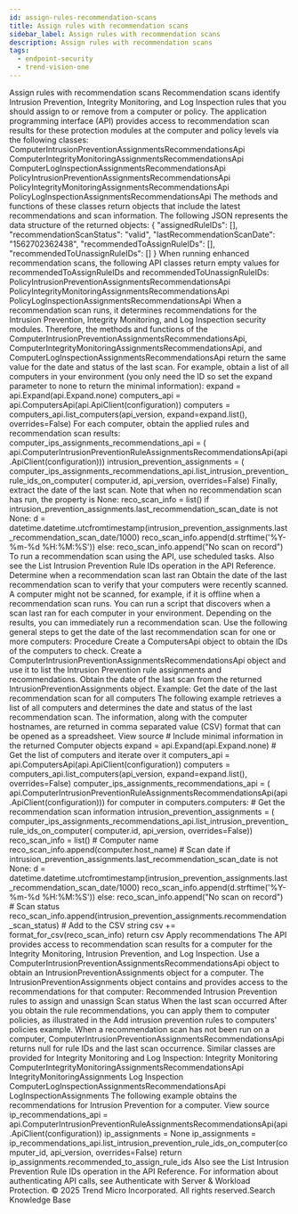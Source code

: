 ```yaml
---
id: assign-rules-recommendation-scans
title: Assign rules with recommendation scans
sidebar_label: Assign rules with recommendation scans
description: Assign rules with recommendation scans
tags:
  - endpoint-security
  - trend-vision-one
---
```


 Assign rules with recommendation scans Recommendation scans identify Intrusion Prevention, Integrity Monitoring, and Log Inspection rules that you should assign to or remove from a computer or policy. The application programming interface (API) provides access to recommendation scan results for these protection modules at the computer and policy levels via the following classes: ComputerIntrusionPreventionAssignmentsRecommendationsApi ComputerIntegrityMonitoringAssignmentsRecommendationsApi ComputerLogInspectionAssignmentsRecommendationsApi PolicyIntrusionPreventionAssignmentsRecommendationsApi PolicyIntegrityMonitoringAssignmentsRecommendationsApi PolicyLogInspectionAssignmentsRecommendationsApi The methods and functions of these classes return objects that include the latest recommendations and scan information. The following JSON represents the data structure of the returned objects: { "assignedRuleIDs": [], "recommendationScanStatus": "valid", "lastRecommendationScanDate": "1562702362438", "recommendedToAssignRuleIDs": [], "recommendedToUnassignRuleIDs": [] } When running enhanced recommendation scans, the following API classes return empty values for recommendedToAssignRuleIDs and recommendedToUnassignRuleIDs: PolicyIntrusionPreventionAssignmentsRecommendationsApi PolicyIntegrityMonitoringAssignmentsRecommendationsApi PolicyLogInspectionAssignmentsRecommendationsApi When a recommendation scan runs, it determines recommendations for the Intrusion Prevention, Integrity Monitoring, and Log Inspection security modules. Therefore, the methods and functions of the ComputerIntrusionPreventionAssignmentsRecommendationsApi, ComputerIntegrityMonitoringAssignmentsRecommendationsApi, and ComputerLogInspectionAssignmentsRecommendationsApi return the same value for the date and status of the last scan. For example, obtain a list of all computers in your environment (you only need the ID so set the expand parameter to none to return the minimal information): expand = api.Expand(api.Expand.none) computers_api = api.ComputersApi(api.ApiClient(configuration)) computers = computers_api.list_computers(api_version, expand=expand.list(), overrides=False) For each computer, obtain the applied rules and recommendation scan results: computer_ips_assignments_recommendations_api = ( api.ComputerIntrusionPreventionRuleAssignmentsRecommendationsApi(api.ApiClient(configuration))) intrusion_prevention_assignments = ( computer_ips_assignments_recommendations_api.list_intrusion_prevention_rule_ids_on_computer( computer.id, api_version, overrides=False) Finally, extract the date of the last scan. Note that when no recommendation scan has run, the property is None: reco_scan_info = list() if intrusion_prevention_assignments.last_recommendation_scan_date is not None: d = datetime.datetime.utcfromtimestamp(intrusion_prevention_assignments.last_recommendation_scan_date/1000) reco_scan_info.append(d.strftime('%Y-%m-%d %H:%M:%S')) else: reco_scan_info.append("No scan on record") To run a recommendation scan using the API, use scheduled tasks. Also see the List Intrusion Prevention Rule IDs operation in the API Reference. Determine when a recommendation scan last ran Obtain the date of the last recommendation scan to verify that your computers were recently scanned. A computer might not be scanned, for example, if it is offline when a recommendation scan runs. You can run a script that discovers when a scan last ran for each computer in your environment. Depending on the results, you can immediately run a recommendation scan. Use the following general steps to get the date of the last recommendation scan for one or more computers: Procedure Create a ComputersApi object to obtain the IDs of the computers to check. Create a ComputerIntrusionPreventionAssignmentsRecommendationsApi object and use it to list the Intrusion Prevention rule assignments and recommendations. Obtain the date of the last scan from the returned IntrusionPreventionAssignments object. Example: Get the date of the last recommendation scan for all computers The following example retrieves a list of all computers and determines the date and status of the last recommendation scan. The information, along with the computer hostnames, are returned in comma separated value (CSV) format that can be opened as a spreadsheet. View source # Include minimal information in the returned Computer objects expand = api.Expand(api.Expand.none) # Get the list of computers and iterate over it computers_api = api.ComputersApi(api.ApiClient(configuration)) computers = computers_api.list_computers(api_version, expand=expand.list(), overrides=False) computer_ips_assignments_recommendations_api = ( api.ComputerIntrusionPreventionRuleAssignmentsRecommendationsApi(api.ApiClient(configuration))) for computer in computers.computers: # Get the recommendation scan information intrusion_prevention_assignments = ( computer_ips_assignments_recommendations_api.list_intrusion_prevention_rule_ids_on_computer( computer.id, api_version, overrides=False)) reco_scan_info = list() # Computer name reco_scan_info.append(computer.host_name) # Scan date if intrusion_prevention_assignments.last_recommendation_scan_date is not None: d = datetime.datetime.utcfromtimestamp(intrusion_prevention_assignments.last_recommendation_scan_date/1000) reco_scan_info.append(d.strftime('%Y-%m-%d %H:%M:%S')) else: reco_scan_info.append("No scan on record") # Scan status reco_scan_info.append(intrusion_prevention_assignments.recommendation_scan_status) # Add to the CSV string csv += format_for_csv(reco_scan_info) return csv Apply recommendations The API provides access to recommendation scan results for a computer for the Integrity Monitoring, Intrusion Prevention, and Log Inspection. Use a ComputerIntrusionPreventionAssignmentsRecommendationsApi object to obtain an IntrusionPreventionAssignments object for a computer. The IntrusionPreventionAssignments object contains and provides access to the recommendations for that computer: Recommended Intrusion Prevention rules to assign and unassign Scan status When the last scan occurred After you obtain the rule recommendations, you can apply them to computer policies, as illustrated in the Add intrusion prevention rules to computers' policies example. When a recommendation scan has not been run on a computer, ComputerIntrusionPreventionAssignmentsRecommendationsApi returns null for rule IDs and the last scan occurrence. Similar classes are provided for Integrity Monitoring and Log Inspection: Integrity Monitoring ComputerIntegrityMonitoringAssignmentsRecommendationsApi IntegrityMonitoringAssignments Log Inspection ComputerLogInspectionAssignmentsRecommendationsApi LogInspectionAssignments The following example obtains the recommendations for Intrusion Prevention for a computer. View source ip_recommendations_api = api.ComputerIntrusionPreventionRuleAssignmentsRecommendationsApi(api.ApiClient(configuration)) ip_assignments = None ip_assignments = ip_recommendations_api.list_intrusion_prevention_rule_ids_on_computer(computer_id, api_version, overrides=False) return ip_assignments.recommended_to_assign_rule_ids Also see the List Intrusion Prevention Rule IDs operation in the API Reference. For information about authenticating API calls, see Authenticate with Server & Workload Protection. © 2025 Trend Micro Incorporated. All rights reserved.Search Knowledge Base